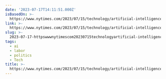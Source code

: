 ```yaml
---
date: '2023-07-17T14:11:51.000Z'
isBasedOn: >-
  https://www.nytimes.com/2023/07/15/technology/artificial-intelligence-models-chat-data.html
link: >-
  https://www.nytimes.com/2023/07/15/technology/artificial-intelligence-models-chat-data.html
slug: >-
  2023-07-17-httpswwwnytimescom20230715technologyartificial-intelligence-models-chat-datahtml
tags:
  - ai
  - labor
  - politics
  - Tech
title: >-
  https://www.nytimes.com/2023/07/15/technology/artificial-intelligence-models-chat-data.html
---
```


